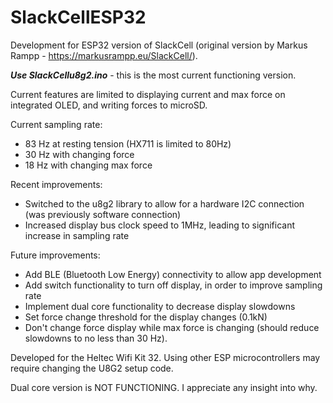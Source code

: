 # SlackCellESP32
Development for ESP32 version of SlackCell (original version by Markus Rampp - https://markusrampp.eu/SlackCell/).

***Use SlackCellu8g2.ino*** - this is the most current functioning version.

Current features are limited to displaying current and max force on integrated OLED, and writing forces to microSD.

Current sampling rate:
- 83 Hz at resting tension (HX711 is limited to 80Hz)
- 30 Hz with changing force
- 18 Hz with changing max force

Recent improvements:
- Switched to the u8g2 library to allow for a hardware I2C connection (was previously software connection)
- Increased display bus clock speed to 1MHz, leading to significant increase in sampling rate

Future improvements:
- Add BLE (Bluetooth Low Energy) connectivity to allow app development
- Add switch functionality to turn off display, in order to improve sampling rate
- Implement dual core functionality to decrease display slowdowns
- Set force change threshold for the display changes (0.1kN)
- Don't change force display while max force is changing (should reduce slowdowns to no less than 30 Hz).

Developed for the Heltec Wifi Kit 32. Using other ESP microcontrollers may require changing the U8G2 setup code.

Dual core version is NOT FUNCTIONING. I appreciate any insight into why.
